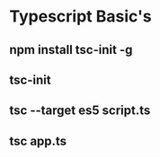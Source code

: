 # Typescript Basic's

## npm install tsc-init -g
## tsc-init
## tsc --target es5 script.ts 
## tsc app.ts
